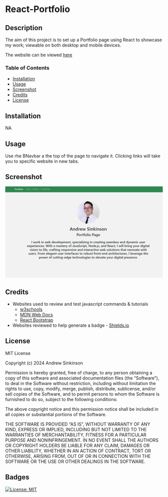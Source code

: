 # React-Portfolio


## Description

The aim of this project is to set up a Portfolio page using React to showcase my work; viewable on both desktop and mobile devices.

The website can be viewed [here](https://silly-liger-6b4cca.netlify.app/)

### Table of Contents
- [Installation](#installation)
- [Usage](#usage)
- [Screenshot](#screenshot)
- [Credits](#credits)
- [License](#license)

## Installation

NA

## Usage

Use rhe BNavbar a the top of the page to navigate it. Clicking links will take you to specific website in new tabs.

## Screenshot
![screenshot showing the webpage in use](./public/images/readme-screenshot-1.jpg) 
    
## Credits

- Websites used to review and test javascript commands & tutorials 
    - [w3schools](https://www.w3schools.com/js/default.asp) 
    - [MDN Web Docs](https://developer.mozilla.org/en-US/docs/Learn/javascript)
    - [React Bootstrap](https://react-bootstrap.netlify.app/)
- Websites reviewed to help generate a badge - [Shields.io](https://shields.io/badges)

## License

MIT License

Copyright (c) 2024 Andrew Sinkinson

Permission is hereby granted, free of charge, to any person obtaining a copy of this software and associated documentation files (the “Software”), to deal in the Software without restriction, including without limitation the rights to use, copy, modify, merge, publish, distribute, sublicense, and/or sell copies of the Software, and to permit persons to whom the Software is furnished to do so, subject to the following conditions:

The above copyright notice and this permission notice shall be included in all copies or substantial portions of the Software.

THE SOFTWARE IS PROVIDED “AS IS”, WITHOUT WARRANTY OF ANY KIND, EXPRESS OR IMPLIED, INCLUDING BUT NOT LIMITED TO THE WARRANTIES OF MERCHANTABILITY, FITNESS FOR A PARTICULAR PURPOSE AND NONINFRINGEMENT. IN NO EVENT SHALL THE AUTHORS OR COPYRIGHT HOLDERS BE LIABLE FOR ANY CLAIM, DAMAGES OR OTHER LIABILITY, WHETHER IN AN ACTION OF CONTRACT, TORT OR OTHERWISE, ARISING FROM, OUT OF OR IN CONNECTION WITH THE SOFTWARE OR THE USE OR OTHER DEALINGS IN THE SOFTWARE.

## Badges

[![License: MIT](https://img.shields.io/badge/License-MIT-blue)](https://opensource.org/licenses/MIT)
